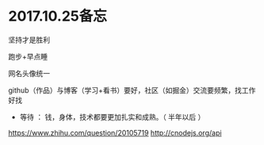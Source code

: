 
# 2017.10.25备忘

坚持才是胜利

跑步+早点睡

网名头像统一

github（作品）与博客（学习+看书）要好，社区（如掘金）交流要频繁，找工作好找

* 等待 ： 钱，身体，技术都要更加扎实和成熟。（ 半年以后 ）

https://www.zhihu.com/question/20105719
http://cnodejs.org/api